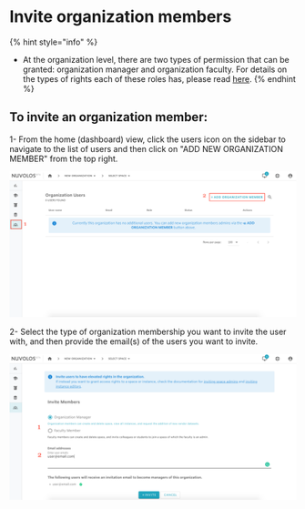 # Invite organization members

{% hint style="info" %}
* At the organization level, there are two types of permission that can be granted: organization manager and organization faculty. For details on the types of rights each of these roles has, please read [here](../../our-features/data-organization/organizations.md).
{% endhint %}

## **To invite an organization member:**

1- From the home \(dashboard\) view, click the users icon on the sidebar to navigate to the list of users and then click on "ADD NEW ORGANIZATION MEMBER" from the top right.

![](../../.gitbook/assets/screen-shot-2020-03-19-at-10.50.09-am.png)

  
2- Select the type of organization membership you want to invite the user with, and then provide the email\(s\) of the users you want to invite.

![](../../.gitbook/assets/screen-shot-2020-03-19-at-10.54.42-am.png)

